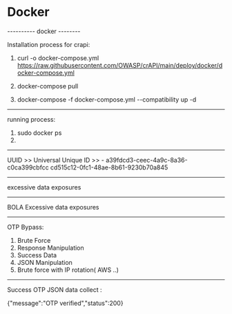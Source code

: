 # Docker


---------- docker --------
 
Installation process for crapi:

1. curl -o docker-compose.yml https://raw.githubusercontent.com/OWASP/crAPI/main/deploy/docker/docker-compose.yml 

2. docker-compose pull

3. docker-compose -f docker-compose.yml --compatibility up -d


------------------------
  running process:

1. sudo docker ps
2. 

----------------

 UUID >> Universal Unique ID >> -
 a39fdcd3-ceec-4a9c-8a36-c0ca399cbfcc
 cd515c12-0fc1-48ae-8b61-9230b70a845


---------------

excessive data exposures 


-----------------

BOLA 
Excessive data exposures


-------------------

OTP Bypass: 

1. Brute Force 
2. Response Manipulation
3. Success Data
4. JSON Manipulation
5. Brute force with IP rotation( AWS ..)


---------------


Success OTP JSON data collect :

{"message":"OTP verified","status":200}

